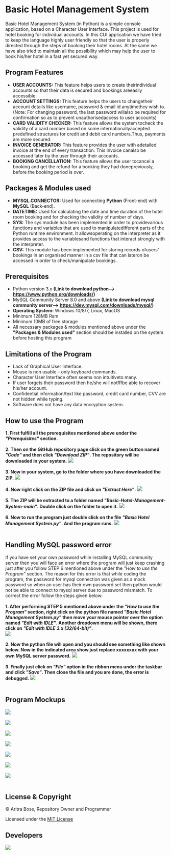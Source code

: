 # Basic Hotel Management System

Basic Hotel Management System (in Python) is a simple console application, based on a Character User Interface. This project is used for hotel booking for individual accounts. In this CUI application we have tried to keep the language highly user friendly so that the user is properly directed through the steps of booking their hotel rooms. At the same we have also tried to maintain all the possibility which may help the user to book his/her hotel in a fast yet secured way.

## Program Features

* **USER ACCOUNTS:** This feature helps users to create theirindividual accounts so that their data is secured and bookings areeasily accessible.
* **ACCOUNT SETTINGS:** This feature helps the users to changetheir account details like username, password & email id anytimethey wish to. (Note: For changing password, the last password willalso be required for confirmation so as to prevent unauthorisedaccess to user accounts)
* **CARD VALIDITY CHECKER:** This feature allows the system tocheck the validity of a card number based on some internationallyaccepted predefined structures for credit and debit card numbers.Thus, payments are more secured.
* **INVOICE GENERATOR:** This feature provides the user with adetailed invoice at the end of every transaction. This invoice canalso be accessed later by the user through their accounts.
* **BOOKING CANCELLATION:** This feature allows the user tocancel a booking and get the refund for a booking they had donepreviously, before the booking period is over.

## Packages & Modules used

* **MYSQL.CONNECTOR:** Used for connecting **Python** (Front-end) with **MySQL** (Back-end).
* **DATETIME:** Used for calculating the date and time duration of the hotel room booking and for checking the validity of number of days.
* **SYS:** The sys module has been implemented in order to providevarious functions and variables that are used to manipulatedifferent parts of the Python runtime environment. It allowsoperating on the interpreter as it provides access to the variablesand functions that interact strongly with the interpreter.
* **CSV:** This module has been implemented for storing records ofusers’ bookings in an organised manner in a csv file that can lateron be accessed in order to check/manipulate bookings.

## Prerequisites

* Python version 3.x **(Link to download python--> https://www.python.org/downloads/)**
* MySQL Community Server 8.0 and above **(Link to download mysql community server--> https://dev.mysql.com/downloads/mysql/)**
* **Operating System:** Windows 10/8/7, Linux, MacOS
* Minimum 128MB Ram 
* Minimum 10MB of free storage
* All necessary packages & modules mentioned above under the **"Packages & Modules used"** section should be installed on the system before hosting this program

## Limitations of the Program

* Lack of Graphical User Interface.
* Mouse is non usable – only keyboard commands.
* Character User Interface often seems non intuitiveto many.
* If user forgets their password then he/she will notfffbe able to recover his/her account.
* Confidential information/text like password, credit card number, CVV are not hidden while typing.
* Software does not have any data encryption system.

## How to use the Program

**1. First fulfill all the prerequisites mentioned above under the _"Prerequisites"_ section.**<br />
<br />
**2. Then on the GitHub repository page click on the green button named _"Code"_ and then click _"Download ZIP"_. The repository will be downloaded in your system.**
![](how-to-use/1.jpg)<br />
<br />
**3. Now in your system, go to the folder where you have downloaded the ZIP.**
![](how-to-use/2.jpg)<br />
<br />
**4. Now right click on the ZIP file and click on _"Extract Here"_.**
![](how-to-use/3.jpg)<br />
<br />
**5. The ZIP will be extracted to a folder named _"Basic-Hotel-Management-System-main"_. Double click on the folder to open it.**
![](how-to-use/4.jpg)<br />
<br />
**6. Now to run the program just double click on the file _"Basic Hotel Management System.py"_. And the program runs.**
![](how-to-use/5.jpg)<br />
<br />

## Handling MySQL password error

If you have set your own password while installing MySQL community server then you will face an error where the program will just keep crashing just after you follow STEP 6 mentioned above under the _"How to use the Program"_ section. The reason for this error is that while coding the program, the password for mysql connection was given as a mock password so when an user has their own password set then python would not be able to connect to mysql server due to password mismatch. To correct the error follow the steps given below:<br />
<br />
**1. After performing STEP 5 mentioned above under the _"How to use the Program"_ section, right click on the python file named _"Basic Hotel Management System.py"_ then move your mouse pointer over the option named _"Edit with IDLE"_. Another dropdown menu will be shown, there click on _"Edit with IDLE 3.x (32/64-bit)"_.**<br />
![](errors/1.jpg)<br />
<br />
**2. Now the python file will open and you should see something like shown below. Now in the indicated area show just replace xxxxxxxx with your own MySQL server password.**
![](errors/2.jpg)<br />
<br />
**3. Finally just click on _"File"_ option in the ribbon menu under the taskbar and click _"Save"_. Then close the file and you are done, the error is debugged.**
![](errors/3.jpg)<br />
<br />

## Program Mockups

![](mockups/1.jpg)<br />
<br />
![](mockups/2.jpg)<br />
<br />
![](mockups/3.jpg)<br />
<br />
![](mockups/4.jpg)<br />
<br />
![](mockups/5.jpg)<br />
<br />
![](mockups/6.jpg)<br />
<br />
![](mockups/7.jpg)<br />
<br />

## License & Copyright

© Aritra Bose, Repository Owner and Programmer

Licensed under the [MIT License](LICENSE)

## Developers

![](/the-core-team.jpg)
